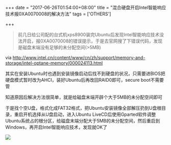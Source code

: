 +++
date = "2017-06-26T01:54:00+08:00"
title = "混合硬盘开启Intel智能响应技术报0XA0070008的解决方法"
tags = ['OTHERS']

+++

> 前几日给公司配的台式机xps8900装完Ubuntu后发现Intel智能响应技术没法开启，报0XA0070008的错误提示，于是去官网搜了下错误代码，发现是磁盘末端没有足够的未分配空间(>5MB)

via http://www.intel.cn/content/www/cn/zh/support/memory-and-storage/intel-optane-memory/000024113.html

其实在安装Ubuntu时也遇到安装镜像启动后找不到硬盘的状况，只需要进BIOS把硬盘模式暂时改为AHCI，装好Ubuntu后再改回RAID0即可，secure boot不需要管

知道原因后解决方法很简单，就是给磁盘末端开辟个大于5MB的未分配空间即可

于是找个空U盘，格式化成FAT32格式，把Ubuntu安装镜像全部解压扔到U盘根目录，重启开机选择从U盘启动，进入Ubuntu LiveCD后使用Gparted软件调整Ubuntu系统占的根分区，给磁盘末端分配大于5MB的未分配空间，然后重启到Windows，再开启Intel智能响应技术，发现就OK了

![](~/09-10-26.jpg)
